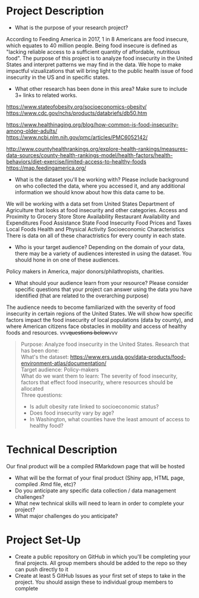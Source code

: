 # Project Description
- What is the purpose of your research project?  

According to Feeding America in 2017, 1 in 8 Americans are food insecure, which equates to 40 million people. Being food insecure is defined as "lacking reliable access to a sufficient quantity of affordable, nutritious food". The purpose of this project is to analyze food insecurity in the United States and interpret patterns we may find in the data. We hope to make impactful vizualizations that will bring light to the public health issue of food insecurity in the US and in specific states.

- What other research has been done in this area? Make sure to include 3+ links to related works.

https://www.stateofobesity.org/socioeconomics-obesity/
https://www.cdc.gov/nchs/products/databriefs/db50.htm

https://www.healthinaging.org/blog/how-common-is-food-insecurity-among-older-adults/
https://www.ncbi.nlm.nih.gov/pmc/articles/PMC6052142/

http://www.countyhealthrankings.org/explore-health-rankings/measures-data-sources/county-health-rankings-model/health-factors/health-behaviors/diet-exercise/limited-access-to-healthy-foods
https://map.feedingamerica.org/

- What is the dataset you'll be working with?  Please include background on who collected the data, where you accessed it, and any additional information we should know about how this data came to be.  

We will be working with a data set from United States Department of Agriculture that looks at food insecurity and other categories.
Access and Proximity to Grocery Store
Store Availability
Restaurant Availability and Expenditures
Food Assistance
State Food Insecurity
Food Prices and Taxes
Local Foods
Health and Physical Activity
Socioeconomic Characteristics
There is data on all of these charactristics for every county in each state.

- Who is your target audience?  Depending on the domain of your data, there may be a variety of audiences interested in using the dataset. You should hone in on one of these audiences.  

Policy makers in America, major donors/philathropists, charities.

- What should your audience learn from your resource? Please consider specific questions that your project can answer using the data you have identified (that are related to the overarching purpose)

The audience needs to become familiarized with the severity of food insecurity in certain regions of the United States. We will show how specific factors impact the food insecurity of local populations (data by county), and where American citizens face obstacles in mobility and access of healthy foods and resources.
vvv~~questions below~~vvv

> Purpose: Analyze food insecurity in the United States.
> Research that has been done:  
> What's the dataset:  https://www.ers.usda.gov/data-products/food-environment-atlas/documentation/  
> Target audience: Policy-makers  
> What do we want them to learn: The severity of food insecurity, factors that effect food insecurity, where resources should be allocated  
> Three questions:
> - Is adult obesity rate linked to socioeconomic status?  
> - Does food insecurity vary by age?
> - In Washington, what counties have the least amount of access to healthy food?

# Technical Description
Our final product will be a compiled RMarkdown page that will be hosted
- What will be the format of your final product (Shiny app, HTML page, compiled .Rmd file, etc)?  
- Do you anticipate any specific data collection / data management challenges?  
- What new technical skills will need to learn in order to complete your project?  
- What major challenges do you anticipate?


# Project Set-Up
- Create a public repository on GitHub in which you'll be completing your final projects.  All group members should be added to the repo so they can push directly to it  
- Create at least 5 GitHub Issues as your first set of steps to take in the project.  You should assign these to individual group members to complete
